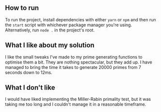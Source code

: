 ## How to run
To run the project, install dependencies with either `yarn` or `npm` and then run the `start` script with whichever package manager you're using. Alternatively, run `node .` in the project's root.

## What I like about my solution
I like the small tweaks I've made to my prime generating functions to optimise them a bit. They are nothing spectacular, but they add up. I have managed to bring the time it takes to generate 20000 primes from 7 seconds down to 12ms.

## What I don't like
I would have liked implementing the Miller-Rabin primality test, but it was taking me too long and I couldn't manage it in a reasonable timeframe.
